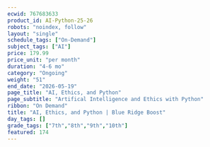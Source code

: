 ```yaml
---
ecwid: 767683633
product_id: AI-Python-25-26
robots: "noindex, follow"
layout: "single"
schedule_tags: ["On-Demand"]
subject_tags: ["AI"]
price: 179.99
price_unit: "per month"
duration: "4-6 mo"
category: "Ongoing"
weight: "51"
end_date: "2026-05-19"
page_title: "AI, Ethics, and Python"
page_subtitle: "Artifical Intelligence and Ethics with Python"
ribbon: "On Demand"
title: "AI, Ethics, and Python | Blue Ridge Boost"
day_tags: []
grade_tags: ["7th","8th","9th","10th"]
featured: 174
---
```

